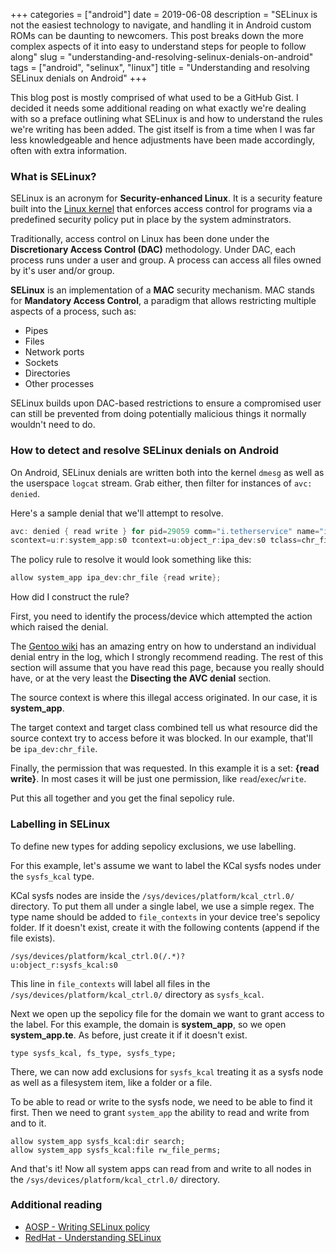 +++
categories = ["android"]
date = 2019-06-08
description = "SELinux is not the easiest technology to navigate, and handling it in Android custom ROMs can be daunting to newcomers. This post breaks down the more complex aspects of it into easy to understand steps for people to follow along"
slug = "understanding-and-resolving-selinux-denials-on-android"
tags = ["android", "selinux", "linux"]
title = "Understanding and resolving SELinux denials on Android"
+++

This blog post is mostly comprised of what used to be a GitHub Gist. I decided it needs some additional reading on what exactly we're dealing with so a preface outlining what SELinux is and how to understand the rules we're writing has been added. The gist itself is from a time when I was far less knowledgeable and hence adjustments have been made accordingly, often with extra information.

### What is SELinux?

SELinux is an acronym for **Security-enhanced Linux**. It is a security feature built into the [Linux kernel](http://github.com/torvalds/linux/tree/master/security/selinux) that enforces access control for programs via a predefined security policy put in place by the system adminstrators.


Traditionally, access control on Linux has been done under the **Discretionary Access Control (DAC)** methodology. Under DAC, each process runs under a user and group. A process can access all files owned by it's user and/or group.

**SELinux** is an implementation of a **MAC** security mechanism. MAC stands for **Mandatory Access Control**, a paradigm that allows restricting multiple aspects of a process, such as:

- Pipes
- Files
- Network ports
- Sockets
- Directories
- Other processes

SELinux builds upon DAC-based restrictions to ensure a compromised user can still be prevented from doing potentially malicious things it normally wouldn't need to do.

### How to detect and resolve SELinux denials on Android

On Android, SELinux denials are written both into the kernel `dmesg` as well as the userspace `logcat` stream. Grab either, then filter for instances of `avc: denied`.

Here's a sample denial that we'll attempt to resolve.

```java
avc: denied { read write } for pid=29059 comm="i.tetherservice" name="ipa" dev="tmpfs" ino=11991
scontext=u:r:system_app:s0 tcontext=u:object_r:ipa_dev:s0 tclass=chr_file permissive=0
```

The policy rule to resolve it would look something like this:

```java
allow system_app ipa_dev:chr_file {read write};
```

How did I construct the rule?

First, you need to identify the process/device which attempted the action which raised the denial.

The [Gentoo wiki](https://wiki.gentoo.org/wiki/SELinux/Tutorials/Where_to_find_SELinux_permission_denial_details) has an amazing entry on how to understand an individual denial entry in the log, which I strongly recommend reading. The rest of this section will assume that you have read this page, because you really should have, or at the very least the **Disecting the AVC denial** section.

The source context is where this illegal access originated. In our case, it is **system_app**.

The target context and target class combined tell us what resource did the source context try to access before it was blocked. In our example, that'll be `ipa_dev:chr_file`.

Finally, the permission that was requested. In this example it is a set: **{read write}**. In most cases it will be just one permission, like `read`/`exec`/`write`.

Put this all together and you get the final sepolicy rule.

### Labelling in SELinux

To define new types for adding sepolicy exclusions, we use labelling.

For this example, let's assume we want to label the KCal sysfs nodes under the `sysfs_kcal` type.

KCal sysfs nodes are inside the `/sys/devices/platform/kcal_ctrl.0/` directory. To put them all under a single label, we use a simple regex. The type name should be added to `file_contexts` in your device tree's sepolicy folder. If it doesn't exist, create it with the following contents (append if the file exists).

```
/sys/devices/platform/kcal_ctrl.0(/.*)?              u:object_r:sysfs_kcal:s0
```

This line in `file_contexts` will label all files in the `/sys/devices/platform/kcal_ctrl.0/` directory as `sysfs_kcal`.

Next we open up the sepolicy file for the domain we want to grant access to the label. For this example, the domain is **system_app**, so we open **system_app.te**. As before, just create it if it doesn't exist.

```
type sysfs_kcal, fs_type, sysfs_type;
```

There, we can now add exclusions for `sysfs_kcal` treating it as a sysfs node as well as a filesystem item, like a folder or a file.

To be able to read or write to the sysfs node, we need to be able to find it first.
Then we need to grant `system_app` the ability to read and write from and to it.

```
allow system_app sysfs_kcal:dir search;
allow system_app sysfs_kcal:file rw_file_perms;
```

And that's it! Now all system apps can read from and write to all nodes in the `/sys/devices/platform/kcal_ctrl.0/`
directory.

### Additional reading

- [AOSP - Writing SELinux policy](https://source.android.com/security/selinux/device-policy)
- [RedHat - Understanding SELinux](https://access.redhat.com/documentation/en-US/Red_Hat_Enterprise_Linux/4/html/SELinux_Guide/selg-part-0057.html)
